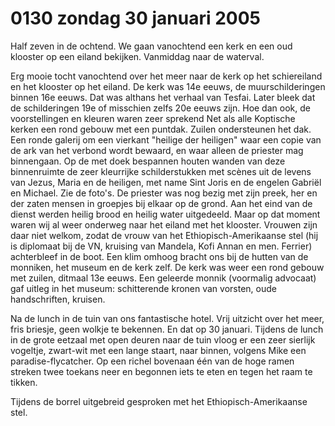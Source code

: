 # 0130 zondag 30 januari 2005
Half zeven in de ochtend. We gaan vanochtend een kerk en een oud klooster op een eiland bekijken. Vanmiddag naar de waterval.

Erg mooie tocht vanochtend over het meer naar de kerk op het schiereiland en het klooster op het eiland. De kerk was 14e eeuws, de muurschilderingen binnen 16e eeuws. Dat was althans het verhaal van Tesfai. Later bleek dat de schilderingen 19e of misschien zelfs 20e eeuws zijn. Hoe dan ook, de voorstellingen en kleuren waren zeer sprekend Net als alle Koptische kerken een rond gebouw met een puntdak. Zuilen ondersteunen het dak. Een ronde galerij om een vierkant "heilige der heiligen" waar een copie van de ark van het verbond wordt bewaard, en waar alleen de priester mag binnengaan. Op de met doek bespannen houten wanden van deze binnenruimte de zeer kleurrijke schilderstukken met scènes uit de levens van Jezus, Maria en de heiligen, met name Sint Joris en de engelen Gabriël en Michael. Zie de foto's. De priester was nog bezig met zijn preek, her en der zaten mensen in groepjes bij elkaar op de grond. Aan het eind van de dienst werden heilig brood en heilig water uitgedeeld. Maar op dat moment waren wij al weer onderweg naar het eiland met het klooster. Vrouwen zijn daar niet welkom, zodat de vrouw van het Ethiopisch-Amerikaanse stel (hij is diplomaat bij de VN, kruising van Mandela, Kofi Annan en men. Ferrier) achterbleef in de boot. Een klim omhoog bracht ons bij de hutten van de monniken, het museum en de kerk zelf. De kerk was weer een rond gebouw met zuilen, ditmaal 13e eeuws. Een geleerde monnik (voormalig advocaat) gaf uitleg in het museum: schitterende kronen van vorsten, oude handschriften, kruisen. 

Na de lunch in de tuin van ons fantastische hotel. Vrij uitzicht over het meer, fris briesje, geen wolkje te bekennen. En dat op 30 januari. Tijdens de lunch in de grote eetzaal met open deuren naar de tuin vloog er een zeer sierlijk vogeltje, zwart-wit met een lange staart, naar binnen, volgens Mike een paradise-flycatcher. Op een richel bovenaan één van de hoge ramen streken twee toekans neer en begonnen iets te eten en tegen het raam te tikken.

Tijdens de borrel uitgebreid gesproken met het Ethiopisch-Amerikaanse stel.